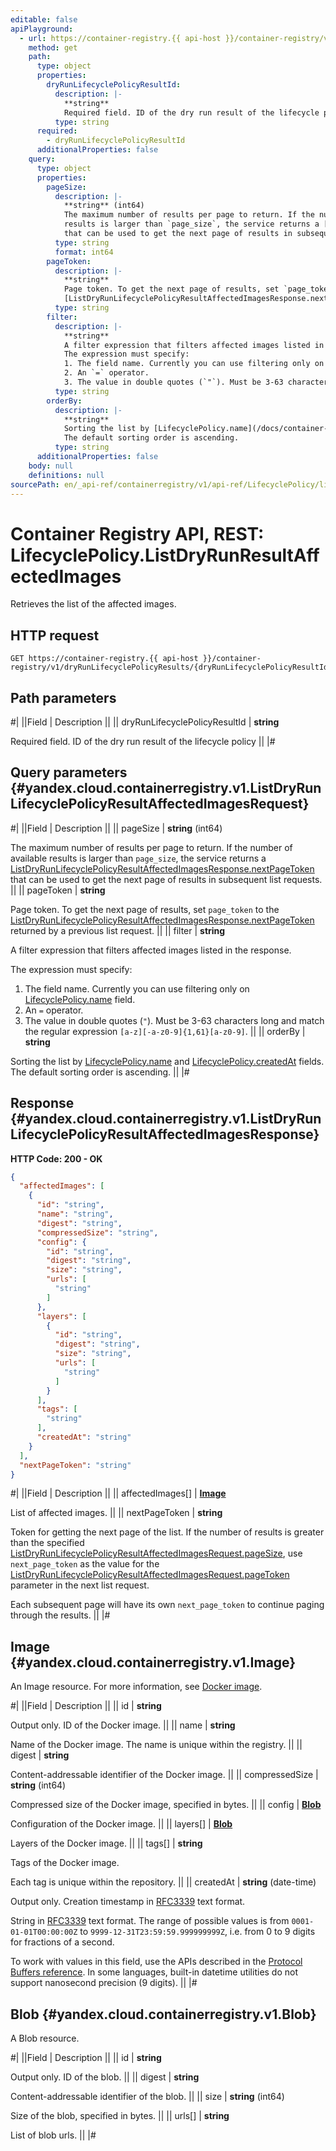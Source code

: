 ```yaml
---
editable: false
apiPlayground:
  - url: https://container-registry.{{ api-host }}/container-registry/v1/dryRunLifecyclePolicyResults/{dryRunLifecyclePolicyResultId}:affectedImages
    method: get
    path:
      type: object
      properties:
        dryRunLifecyclePolicyResultId:
          description: |-
            **string**
            Required field. ID of the dry run result of the lifecycle policy
          type: string
      required:
        - dryRunLifecyclePolicyResultId
      additionalProperties: false
    query:
      type: object
      properties:
        pageSize:
          description: |-
            **string** (int64)
            The maximum number of results per page to return. If the number of available
            results is larger than `page_size`, the service returns a [ListDryRunLifecyclePolicyResultAffectedImagesResponse.nextPageToken](#yandex.cloud.containerregistry.v1.ListDryRunLifecyclePolicyResultAffectedImagesResponse)
            that can be used to get the next page of results in subsequent list requests.
          type: string
          format: int64
        pageToken:
          description: |-
            **string**
            Page token. To get the next page of results, set `page_token` to the
            [ListDryRunLifecyclePolicyResultAffectedImagesResponse.nextPageToken](#yandex.cloud.containerregistry.v1.ListDryRunLifecyclePolicyResultAffectedImagesResponse) returned by a previous list request.
          type: string
        filter:
          description: |-
            **string**
            A filter expression that filters affected images listed in the response.
            The expression must specify:
            1. The field name. Currently you can use filtering only on [LifecyclePolicy.name](/docs/container-registry/api-ref/LifecyclePolicy/get#yandex.cloud.containerregistry.v1.LifecyclePolicy) field.
            2. An `=` operator.
            3. The value in double quotes (`"`). Must be 3-63 characters long and match the regular expression `[a-z][-a-z0-9]{1,61}[a-z0-9]`.
          type: string
        orderBy:
          description: |-
            **string**
            Sorting the list by [LifecyclePolicy.name](/docs/container-registry/api-ref/LifecyclePolicy/get#yandex.cloud.containerregistry.v1.LifecyclePolicy) and [LifecyclePolicy.createdAt](/docs/container-registry/api-ref/LifecyclePolicy/get#yandex.cloud.containerregistry.v1.LifecyclePolicy) fields.
            The default sorting order is ascending.
          type: string
      additionalProperties: false
    body: null
    definitions: null
sourcePath: en/_api-ref/containerregistry/v1/api-ref/LifecyclePolicy/listDryRunResultAffectedImages.md
---
```


# Container Registry API, REST: LifecyclePolicy.ListDryRunResultAffectedImages

Retrieves the list of the affected images.

## HTTP request

```
GET https://container-registry.{{ api-host }}/container-registry/v1/dryRunLifecyclePolicyResults/{dryRunLifecyclePolicyResultId}:affectedImages
```

## Path parameters

#|
||Field | Description ||
|| dryRunLifecyclePolicyResultId | **string**

Required field. ID of the dry run result of the lifecycle policy ||
|#

## Query parameters {#yandex.cloud.containerregistry.v1.ListDryRunLifecyclePolicyResultAffectedImagesRequest}

#|
||Field | Description ||
|| pageSize | **string** (int64)

The maximum number of results per page to return. If the number of available
results is larger than `page_size`, the service returns a [ListDryRunLifecyclePolicyResultAffectedImagesResponse.nextPageToken](#yandex.cloud.containerregistry.v1.ListDryRunLifecyclePolicyResultAffectedImagesResponse)
that can be used to get the next page of results in subsequent list requests. ||
|| pageToken | **string**

Page token. To get the next page of results, set `page_token` to the
[ListDryRunLifecyclePolicyResultAffectedImagesResponse.nextPageToken](#yandex.cloud.containerregistry.v1.ListDryRunLifecyclePolicyResultAffectedImagesResponse) returned by a previous list request. ||
|| filter | **string**

A filter expression that filters affected images listed in the response.

The expression must specify:
1. The field name. Currently you can use filtering only on [LifecyclePolicy.name](/docs/container-registry/api-ref/LifecyclePolicy/get#yandex.cloud.containerregistry.v1.LifecyclePolicy) field.
2. An `=` operator.
3. The value in double quotes (`"`). Must be 3-63 characters long and match the regular expression `[a-z][-a-z0-9]{1,61}[a-z0-9]`. ||
|| orderBy | **string**

Sorting the list by [LifecyclePolicy.name](/docs/container-registry/api-ref/LifecyclePolicy/get#yandex.cloud.containerregistry.v1.LifecyclePolicy) and [LifecyclePolicy.createdAt](/docs/container-registry/api-ref/LifecyclePolicy/get#yandex.cloud.containerregistry.v1.LifecyclePolicy) fields.
The default sorting order is ascending. ||
|#

## Response {#yandex.cloud.containerregistry.v1.ListDryRunLifecyclePolicyResultAffectedImagesResponse}

**HTTP Code: 200 - OK**

```json
{
  "affectedImages": [
    {
      "id": "string",
      "name": "string",
      "digest": "string",
      "compressedSize": "string",
      "config": {
        "id": "string",
        "digest": "string",
        "size": "string",
        "urls": [
          "string"
        ]
      },
      "layers": [
        {
          "id": "string",
          "digest": "string",
          "size": "string",
          "urls": [
            "string"
          ]
        }
      ],
      "tags": [
        "string"
      ],
      "createdAt": "string"
    }
  ],
  "nextPageToken": "string"
}
```

#|
||Field | Description ||
|| affectedImages[] | **[Image](#yandex.cloud.containerregistry.v1.Image)**

List of affected images. ||
|| nextPageToken | **string**

Token for getting the next page of the list. If the number of results is greater than
the specified [ListDryRunLifecyclePolicyResultAffectedImagesRequest.pageSize](#yandex.cloud.containerregistry.v1.ListDryRunLifecyclePolicyResultAffectedImagesRequest), use `next_page_token` as the value
for the [ListDryRunLifecyclePolicyResultAffectedImagesRequest.pageToken](#yandex.cloud.containerregistry.v1.ListDryRunLifecyclePolicyResultAffectedImagesRequest) parameter in the next list request.

Each subsequent page will have its own `next_page_token` to continue paging through the results. ||
|#

## Image {#yandex.cloud.containerregistry.v1.Image}

An Image resource. For more information, see [Docker image](/docs/container-registry/concepts/docker-image).

#|
||Field | Description ||
|| id | **string**

Output only. ID of the Docker image. ||
|| name | **string**

Name of the Docker image.
The name is unique within the registry. ||
|| digest | **string**

Content-addressable identifier of the Docker image. ||
|| compressedSize | **string** (int64)

Compressed size of the Docker image, specified in bytes. ||
|| config | **[Blob](#yandex.cloud.containerregistry.v1.Blob)**

Configuration of the Docker image. ||
|| layers[] | **[Blob](#yandex.cloud.containerregistry.v1.Blob)**

Layers of the Docker image. ||
|| tags[] | **string**

Tags of the Docker image.

Each tag is unique within the repository. ||
|| createdAt | **string** (date-time)

Output only. Creation timestamp in [RFC3339](https://www.ietf.org/rfc/rfc3339.txt) text format.

String in [RFC3339](https://www.ietf.org/rfc/rfc3339.txt) text format. The range of possible values is from
`0001-01-01T00:00:00Z` to `9999-12-31T23:59:59.999999999Z`, i.e. from 0 to 9 digits for fractions of a second.

To work with values in this field, use the APIs described in the
[Protocol Buffers reference](https://developers.google.com/protocol-buffers/docs/reference/overview).
In some languages, built-in datetime utilities do not support nanosecond precision (9 digits). ||
|#

## Blob {#yandex.cloud.containerregistry.v1.Blob}

A Blob resource.

#|
||Field | Description ||
|| id | **string**

Output only. ID of the blob. ||
|| digest | **string**

Content-addressable identifier of the blob. ||
|| size | **string** (int64)

Size of the blob, specified in bytes. ||
|| urls[] | **string**

List of blob urls. ||
|#